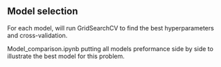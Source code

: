 
## Model selection

For each model, will run GridSearchCV to find the best hyperparameters and cross-validation.

Model_comparison.ipynb putting all models preformance side by side to illustrate the best model for this problem.
